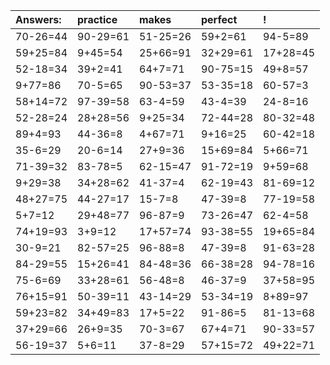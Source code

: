 | Answers: | practice | makes | perfect | ! |
| :--- | :--- | :--- | :--- | :--- |
| 70-26=44 | 90-29=61 | 51-25=26 | 59+2=61 | 94-5=89 | 
| 59+25=84 | 9+45=54 | 25+66=91 | 32+29=61 | 17+28=45 | 
| 52-18=34 | 39+2=41 | 64+7=71 | 90-75=15 | 49+8=57 | 
| 9+77=86 | 70-5=65 | 90-53=37 | 53-35=18 | 60-57=3 | 
| 58+14=72 | 97-39=58 | 63-4=59 | 43-4=39 | 24-8=16 | 
| 52-28=24 | 28+28=56 | 9+25=34 | 72-44=28 | 80-32=48 | 
| 89+4=93 | 44-36=8 | 4+67=71 | 9+16=25 | 60-42=18 | 
| 35-6=29 | 20-6=14 | 27+9=36 | 15+69=84 | 5+66=71 | 
| 71-39=32 | 83-78=5 | 62-15=47 | 91-72=19 | 9+59=68 | 
| 9+29=38 | 34+28=62 | 41-37=4 | 62-19=43 | 81-69=12 | 
| 48+27=75 | 44-27=17 | 15-7=8 | 47-39=8 | 77-19=58 | 
| 5+7=12 | 29+48=77 | 96-87=9 | 73-26=47 | 62-4=58 | 
| 74+19=93 | 3+9=12 | 17+57=74 | 93-38=55 | 19+65=84 | 
| 30-9=21 | 82-57=25 | 96-88=8 | 47-39=8 | 91-63=28 | 
| 84-29=55 | 15+26=41 | 84-48=36 | 66-38=28 | 94-78=16 | 
| 75-6=69 | 33+28=61 | 56-48=8 | 46-37=9 | 37+58=95 | 
| 76+15=91 | 50-39=11 | 43-14=29 | 53-34=19 | 8+89=97 | 
| 59+23=82 | 34+49=83 | 17+5=22 | 91-86=5 | 81-13=68 | 
| 37+29=66 | 26+9=35 | 70-3=67 | 67+4=71 | 90-33=57 | 
| 56-19=37 | 5+6=11 | 37-8=29 | 57+15=72 | 49+22=71 | 
